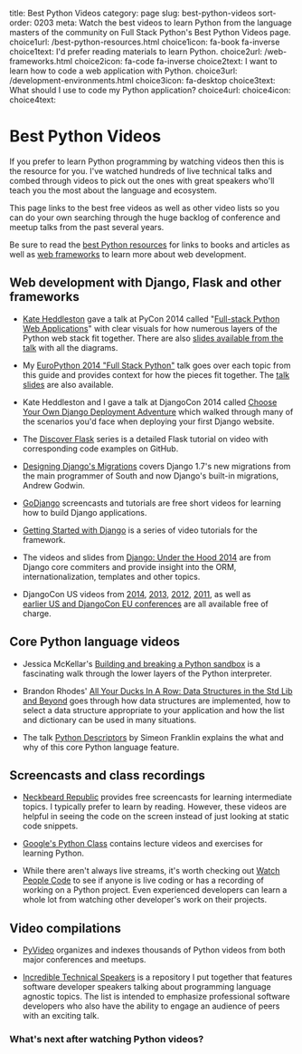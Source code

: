 title: Best Python Videos
category: page
slug: best-python-videos
sort-order: 0203
meta: Watch the best videos to learn Python from the language masters of the community on Full Stack Python's Best Python Videos page.
choice1url: /best-python-resources.html
choice1icon: fa-book fa-inverse
choice1text: I'd prefer reading materials to learn Python.
choice2url: /web-frameworks.html
choice2icon: fa-code fa-inverse
choice2text: I want to learn how to code a web application with Python.
choice3url: /development-environments.html
choice3icon: fa-desktop
choice3text: What should I use to code my Python application?
choice4url:
choice4icon:
choice4text:


# Best Python Videos
If you prefer to learn Python programming by watching videos then this is the
resource for you. I've watched hundreds of live technical talks and combed
through videos to pick out the ones with great speakers who'll teach you the
most about the language and ecosystem. 

This page links to the best free videos as well as other video lists so you 
can do your own searching through the huge backlog of conference and meetup 
talks from the past several years. 

<div class="well see-also">
Be sure to read the
<a href="/best-python-resources.html">best Python resources</a> for
links to books and articles as well as 
<a href="/web-frameworks.html">web frameworks</a>
to learn more about web development.
</div>


## Web development with Django, Flask and other frameworks
* [Kate Heddleston](https://twitter.com/heddle317) gave a talk at PyCon 2014 
  called 
  "[Full-stack Python Web Applications](http://pyvideo.org/video/2591/so-you-want-to-be-a-full-stack-developer-how-to)"
  with clear visuals for how numerous layers of the Python web
  stack fit together. There are also [slides available from the talk](https://speakerdeck.com/pycon2014/so-you-want-to-be-a-full-stack-developer-how-to-build-a-full-stack-python-web-application-by-kate-heddleston)
  with all the diagrams.

* My [EuroPython 2014 "Full Stack Python"](https://www.youtube.com/watch?v=s6NaOKD40rY)
  talk goes over each topic from this guide and provides context for how the
  pieces fit together. 
  The [talk slides](http://www.mattmakai.com/presentations/2014-full-stack-python-berlin.html) are also available.

* Kate Heddleston and I gave a talk at DjangoCon 2014 called
  [Choose Your Own Django Deployment Adventure](https://www.youtube.com/watch?v=QrFEKghISEI)
  which walked through many of the scenarios you'd face when deploying your
  first Django website.

* The [Discover Flask](https://github.com/realpython/discover-flask) series is
  a detailed Flask tutorial on video with corresponding code examples on 
  GitHub.

* [Designing Django's Migrations](http://pyvideo.org/video/2630/designing-djangos-migrations)
  covers Django 1.7's new migrations from the main programmer 
  of South and now Django's built-in migrations, Andrew Godwin.

* [GoDjango](https://godjango.com/) screencasts and tutorials are free short
  videos for learning how to build Django applications.

* [Getting Started with Django](http://gettingstartedwithdjango.com/) is a
  series of video tutorials for the framework.

* The videos and slides from 
  [Django: Under the Hood 2014](http://www.djangounderthehood.com/talks/)
  are from Django core commiters and provide insight into the ORM, 
  internationalization, templates and other topics.

* DjangoCon US videos from 
  [2014](https://www.youtube.com/playlist?list=PLE7tQUdRKcybbNiuhLcc3h6WzmZGVBMr3), 
  [2013](http://www.youtube.com/user/TheOpenBastion/videos), 
  [2012](http://pyvideo.org/category/23/djangocon-2012), 
  [2011](http://pyvideo.org/category/3/djangocon-2011), as well as  
  [earlier US and DjangoCon EU conferences](http://pyvideo.org/category) are
  all available free of charge.


## Core Python language videos
* Jessica McKellar's 
  [Building and breaking a Python sandbox](https://www.youtube.com/watch?v=sL_syMmRkoU)
  is a fascinating walk through the lower layers of the Python interpreter.

* Brandon Rhodes' 
  [All Your Ducks In A Row: Data Structures in the Std Lib and Beyond](https://www.youtube.com/watch?v=fYlnfvKVDoM)
  goes through how data structures are implemented, how to select a
  data structure appropriate to your application and how the list and 
  dictionary can be used in many situations.

* The talk [Python Descriptors](https://www.youtube.com/watch?v=ZdvpNaWwx24) 
  by Simeon Franklin explains the what and why of this core Python language 
  feature.


## Screencasts and class recordings
* [Neckbeard Republic](https://www.neckbeardrepublic.com/) provides free 
  screencasts for learning intermediate topics. I typically prefer to learn
  by reading. However, these videos are helpful in seeing the code on the 
  screen instead of just looking at static code snippets.

* [Google's Python Class](https://developers.google.com/edu/python/) contains
  lecture videos and exercises for learning Python.

* While there aren't always live streams, it's worth checking out 
  [Watch People Code](http://www.watchpeoplecode.com/) to see if anyone is 
  live coding or has a recording of working on a Python project. Even
  experienced developers can learn a whole lot from watching other 
  developer's work on their projects.


## Video compilations
* [PyVideo](http://www.pyvideo.org/) organizes and indexes thousands of Python
  videos from both major conferences and meetups.

* [Incredible Technical Speakers](https://github.com/makaimc/incredible-technical-speakers)
  is a repository I put together that features software developer speakers
  talking about programming language agnostic topics. The list is intended
  to emphasize professional software developers who also have the ability to
  engage an audience of peers with an exciting talk.


### What's next after watching Python videos?
